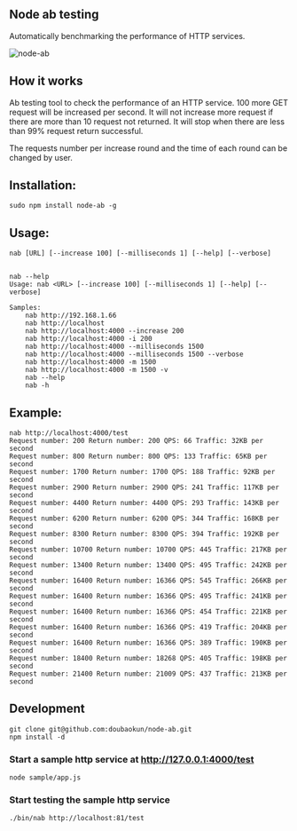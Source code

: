 ## Node ab testing

Automatically benchmarking the performance of HTTP services.

![node-ab](https://raw.githubusercontent.com/doubaokun/node-ab/master/node-ab.gif)

## How it works
Ab testing tool to check the performance of an HTTP service. 100 more GET request will be increased per second. It will not increase more request if there are more than 10 request not returned. It will stop when there are less than 99% request return successful.

The requests number per increase round and the time of each round can be changed by user.
 
## Installation:

    sudo npm install node-ab -g 

## Usage:

    nab [URL] [--increase 100] [--milliseconds 1] [--help] [--verbose]


    nab --help
    Usage: nab <URL> [--increase 100] [--milliseconds 1] [--help] [--verbose]

    Samples:
        nab http://192.168.1.66
        nab http://localhost
        nab http://localhost:4000 --increase 200
        nab http://localhost:4000 -i 200
        nab http://localhost:4000 --milliseconds 1500
        nab http://localhost:4000 --milliseconds 1500 --verbose
        nab http://localhost:4000 -m 1500
        nab http://localhost:4000 -m 1500 -v
        nab --help
        nab -h

## Example:

    nab http://localhost:4000/test
    Request number: 200 Return number: 200 QPS: 66 Traffic: 32KB per second
    Request number: 800 Return number: 800 QPS: 133 Traffic: 65KB per second
    Request number: 1700 Return number: 1700 QPS: 188 Traffic: 92KB per second
    Request number: 2900 Return number: 2900 QPS: 241 Traffic: 117KB per second
    Request number: 4400 Return number: 4400 QPS: 293 Traffic: 143KB per second
    Request number: 6200 Return number: 6200 QPS: 344 Traffic: 168KB per second
    Request number: 8300 Return number: 8300 QPS: 394 Traffic: 192KB per second
    Request number: 10700 Return number: 10700 QPS: 445 Traffic: 217KB per second
    Request number: 13400 Return number: 13400 QPS: 495 Traffic: 242KB per second
    Request number: 16400 Return number: 16366 QPS: 545 Traffic: 266KB per second
    Request number: 16400 Return number: 16366 QPS: 495 Traffic: 241KB per second
    Request number: 16400 Return number: 16366 QPS: 454 Traffic: 221KB per second
    Request number: 16400 Return number: 16366 QPS: 419 Traffic: 204KB per second
    Request number: 16400 Return number: 16366 QPS: 389 Traffic: 190KB per second
    Request number: 18400 Return number: 18268 QPS: 405 Traffic: 198KB per second
    Request number: 21400 Return number: 21009 QPS: 437 Traffic: 213KB per second

## Development

    git clone git@github.com:doubaokun/node-ab.git
    npm install -d

### Start a sample http service at http://127.0.0.1:4000/test
    node sample/app.js

### Start testing the sample http service
    ./bin/nab http://localhost:81/test


